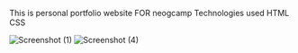 
This is personal portfolio website FOR neogcamp
Technologies used
HTML CSS

![Screenshot (1)](https://user-images.githubusercontent.com/115025092/203104677-f6422e73-6bc4-432c-b81c-f69ad0863533.png)
![Screenshot (4)](https://user-images.githubusercontent.com/115025092/203105322-a660edd9-0395-4945-b493-950de44af1d3.png)


